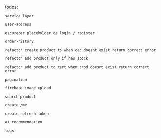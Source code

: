 todos:
     
    service layer
    
    user-address 

    escurecer placeholder de login / register

    order-history 

    refactor create product to when cat doesnt exist return correct error

    refactor add product only if has stock

    refactor add product to cart when prod doesnt exist return correct error

    pagination
    
    firebase image upload

    search product

    create /me

    create refresh token

    ai recommendation

    logs
